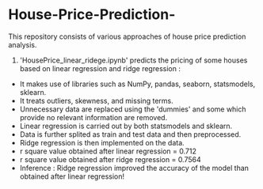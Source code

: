 # House-Price-Prediction-
This repository consists of various approaches of house price prediction analysis.
1. 'HousePrice_linear_ridege.ipynb' predicts the pricing of some houses based on linear regression and ridge regression : 
* It makes use of libraries such as NumPy, pandas, seaborn, statsmodels, sklearn.
* It treats outliers, skewness, and missing terms.
* Unnecessary data are replaced using the 'dummies' and some which provide no relevant information are removed.
* Linear regression is carried out by both statsmodels and sklearn.
* Data is further splited as train and test data and then preprocessed.
* Ridge regression is then implemented on the data.
* r square value obtained after linear regression = 0.712
* r square value obtained after ridge regression = 0.7564
* Inference : Ridge regression improved the accuracy of the model than obtained after linear regression!
